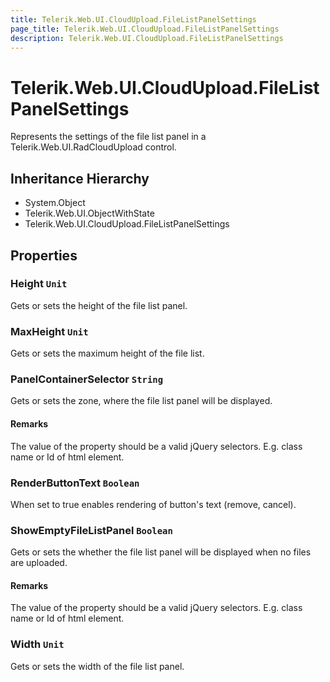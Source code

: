 ```yaml
---
title: Telerik.Web.UI.CloudUpload.FileListPanelSettings
page_title: Telerik.Web.UI.CloudUpload.FileListPanelSettings
description: Telerik.Web.UI.CloudUpload.FileListPanelSettings
---
```


# Telerik.Web.UI.CloudUpload.FileListPanelSettings

Represents the settings of the file list panel in a Telerik.Web.UI.RadCloudUpload control.

## Inheritance Hierarchy

* System.Object
* Telerik.Web.UI.ObjectWithState
* Telerik.Web.UI.CloudUpload.FileListPanelSettings

## Properties

###  Height `Unit`

Gets or sets the height of the file list panel.

###  MaxHeight `Unit`

Gets or sets the maximum height of the file list.

###  PanelContainerSelector `String`

Gets or sets the zone, where the file list panel will be displayed.

#### Remarks
The value of the property should be a valid jQuery selectors. E.g. class name or Id of html element.

###  RenderButtonText `Boolean`

When set to true enables rendering of button's text (remove, cancel).

###  ShowEmptyFileListPanel `Boolean`

Gets or sets the whether the file list panel will be displayed when no files are uploaded.

#### Remarks
The value of the property should be a valid jQuery selectors. E.g. class name or Id of html element.

###  Width `Unit`

Gets or sets the width of the file list panel.

